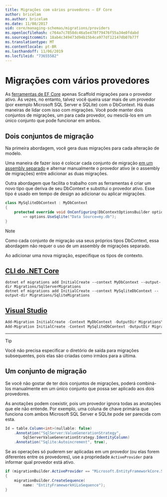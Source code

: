 ```yaml
---
title: Migrações com vários provedores – EF Core
author: bricelam
ms.author: bricelam
ms.date: 11/08/2017
uid: core/managing-schemas/migrations/providers
ms.openlocfilehash: c764a7c7858dc46a5e478f79476f55a34e0fdabd
ms.sourcegitcommit: 18ab4c349473d94b15b4ca977df12147db07b77f
ms.translationtype: MT
ms.contentlocale: pt-BR
ms.lasthandoff: 11/06/2019
ms.locfileid: "73655582"
---
```

# <a name="migrations-with-multiple-providers"></a>Migrações com vários provedores

As [ferramentas de EF Core][1] apenas Scaffold migrações para o provedor ativo. Às vezes, no entanto, talvez você queira usar mais de um provedor (por exemplo Microsoft SQL Server e SQLite) com o DbContext. Há duas maneiras de lidar com isso com migrações. Você pode manter dois conjuntos de migrações, um para cada provedor, ou mesclá-los em um único conjunto que pode funcionar em ambos.

## <a name="two-migration-sets"></a>Dois conjuntos de migração

Na primeira abordagem, você gera duas migrações para cada alteração de modelo.

Uma maneira de fazer isso é colocar cada conjunto de migração [em um assembly separado][2] e alternar manualmente o provedor ativo (e o assembly de migrações) entre adicionar as duas migrações.

Outra abordagem que facilita o trabalho com as ferramentas é criar um novo tipo que deriva de seu DbContext e substitui o provedor ativo. Esse tipo é usado em tempo de design ao adicionar ou aplicar migrações.

``` csharp
class MySqliteDbContext : MyDbContext
{
    protected override void OnConfiguring(DbContextOptionsBuilder options)
        => options.UseSqlite("Data Source=my.db");
}
```

> [!NOTE]
> Como cada conjunto de migração usa seus próprios tipos DbContext, essa abordagem não requer o uso de um assembly de migrações separado.

Ao adicionar uma nova migração, especifique os tipos de contexto.

## <a name="net-core-clitabdotnet-core-cli"></a>[CLI do .NET Core](#tab/dotnet-core-cli)

``` Console
dotnet ef migrations add InitialCreate --context MyDbContext --output-dir Migrations/SqlServerMigrations
dotnet ef migrations add InitialCreate --context MySqliteDbContext --output-dir Migrations/SqliteMigrations
```

## <a name="visual-studiotabvs"></a>[Visual Studio](#tab/vs)

``` powershell
Add-Migration InitialCreate -Context MyDbContext -OutputDir Migrations\SqlServerMigrations
Add-Migration InitialCreate -Context MySqliteDbContext -OutputDir Migrations\SqliteMigrations
```

***

> [!TIP]
> Você não precisa especificar o diretório de saída para migrações subsequentes, pois elas são criadas como irmãos para a última.

## <a name="one-migration-set"></a>Um conjunto de migração

Se você não gostar de ter dois conjuntos de migrações, poderá combiná-los manualmente em um único conjunto que possa ser aplicado aos dois provedores.

As anotações podem coexistir, pois um provedor ignora todas as anotações que ele não entende. Por exemplo, uma coluna de chave primária que funciona com ambos Microsoft SQL Server e SQLite pode ser parecida com esta.

``` csharp
Id = table.Column<int>(nullable: false)
    .Annotation("SqlServer:ValueGenerationStrategy",
        SqlServerValueGenerationStrategy.IdentityColumn)
    .Annotation("Sqlite:Autoincrement", true),
```

Se as operações só puderem ser aplicadas em um provedor (ou elas forem diferentes entre os provedores), use a propriedade `ActiveProvider` para informar qual provedor está ativo.

``` csharp
if (migrationBuilder.ActiveProvider == "Microsoft.EntityFrameworkCore.SqlServer")
{
    migrationBuilder.CreateSequence(
        name: "EntityFrameworkHiLoSequence");
}
```

  [1]: ../../miscellaneous/cli/index.md
  [2]: projects.md
